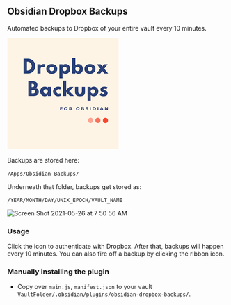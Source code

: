 ## Obsidian Dropbox Backups

Automated backups to Dropbox of your entire vault every 10 minutes.

![Obsidian Dropbox Backups logo](256x256_obsidian-dropbox-backups.png)

Backups are stored here:

```
/Apps/Obsidian Backups/
```

Underneath that folder, backups get stored as:

```
/YEAR/MONTH/DAY/UNIX_EPOCH/VAULT_NAME
```

<img width="312" alt="Screen Shot 2021-05-26 at 7 50 56 AM" src="https://user-images.githubusercontent.com/772937/119681930-55dc3a00-bdf7-11eb-9389-800bbf1f6d0f.png">

### Usage

Click the icon to authenticate with Dropbox. After that, backups will happen every 10 minutes. You can also fire off a backup by clicking the ribbon icon.

### Manually installing the plugin

-   Copy over `main.js`, `manifest.json` to your vault `VaultFolder/.obsidian/plugins/obsidian-dropbox-backups/`.
